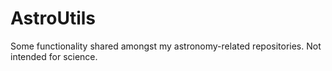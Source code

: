 # AstroUtils
Some functionality shared amongst my astronomy-related repositories. Not intended for science.
